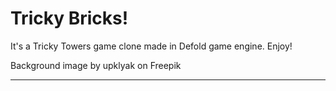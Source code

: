 # Tricky Bricks!

It's a Tricky Towers game clone made in Defold game engine. Enjoy!

Background image by upklyak on Freepik

---
